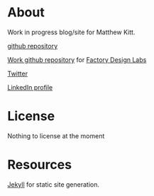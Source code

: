 # About #
Work in progress blog/site for Matthew Kitt.


[github repository](http://github.com/mkitt "github.com/mkitt")

[Work github repository](http://github.com/factorylabs "github.com/factorylabs") for [Factory Design Labs](http://www.factorydesignlabs.com/ "Factory Design Labs")

[Twitter](http://twitter.com/matthewkitt "twitter")

[LinkedIn profile](http://www.linkedin.com/pub/matthew-kitt/4/9b1/934 "profile")

# License #
Nothing to license at the moment

# Resources #
[Jekyll](http://github.com/mojombo/jekyll "Jekyll") for static site generation.